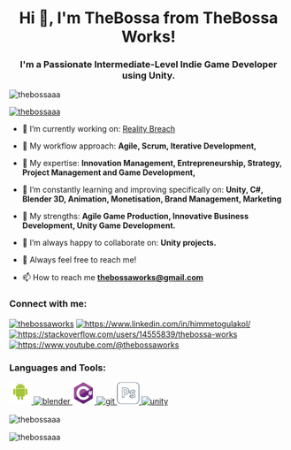 <h1 align="center">Hi 👋, I'm TheBossa from TheBossa Works!</h1>
<h3 align="center">I'm a Passionate Intermediate-Level Indie Game Developer using Unity.</h3>

<p align="left"> <img src="https://komarev.com/ghpvc/?username=thebossaaa&label=Profile%20views&color=0e75b6&style=plastic" alt="thebossaaa" /> </p>

<p align="left"> <a href="https://github.com/ryo-ma/github-profile-trophy"><img src="https://github-profile-trophy.vercel.app/?username=thebossaaa" alt="thebossaaa" /></a> </p>

- 🔨 I’m currently working on: [Reality Breach](https://store.steampowered.com/app/3118910/Reality_Breach/)

- 🔄 My workflow approach: **Agile, Scrum, Iterative Development,**
  
- 📌 My expertise: **Innovation Management, Entrepreneurship, Strategy, Project Management and Game Development,** 

- 🌱 I’m constantly learning and improving specifically on: **Unity, C#, Blender 3D, Animation, Monetisation, Brand Management, Marketing**

- 🚀 My strengths: **Agile Game Production, Innovative Business Development, Unity Game Development.**

- 👯 I’m always happy to collaborate on: **Unity projects.**

- 💬 Always feel free to reach me!

- 📫 How to reach me **thebossaworks@gmail.com**

<h3 align="left">Connect with me:</h3>
<p align="left">
<a href="https://twitter.com/thebossaworks" target="blank"><img align="center" src="https://raw.githubusercontent.com/rahuldkjain/github-profile-readme-generator/master/src/images/icons/Social/twitter.svg" alt="thebossaworks" height="30" width="40" /></a>
<a href="https://linkedin.com/in/https://www.linkedin.com/in/himmetogulakol/" target="blank"><img align="center" src="https://raw.githubusercontent.com/rahuldkjain/github-profile-readme-generator/master/src/images/icons/Social/linked-in-alt.svg" alt="https://www.linkedin.com/in/himmetogulakol/" height="30" width="40" /></a>
<a href="https://stackoverflow.com/users/https://stackoverflow.com/users/14555839/thebossa-works" target="blank"><img align="center" src="https://raw.githubusercontent.com/rahuldkjain/github-profile-readme-generator/master/src/images/icons/Social/stack-overflow.svg" alt="https://stackoverflow.com/users/14555839/thebossa-works" height="30" width="40" /></a>
<a href="https://www.youtube.com/c/https://www.youtube.com/@thebossaworks" target="blank"><img align="center" src="https://raw.githubusercontent.com/rahuldkjain/github-profile-readme-generator/master/src/images/icons/Social/youtube.svg" alt="https://www.youtube.com/@thebossaworks" height="30" width="40" /></a>
</p>

<h3 align="left">Languages and Tools:</h3>
<p align="left"> <a href="https://developer.android.com" target="_blank" rel="noreferrer"> <img src="https://raw.githubusercontent.com/devicons/devicon/master/icons/android/android-original-wordmark.svg" alt="android" width="40" height="40"/> </a> <a href="https://www.blender.org/" target="_blank" rel="noreferrer"> <img src="https://download.blender.org/branding/community/blender_community_badge_white.svg" alt="blender" width="40" height="40"/> </a> <a href="https://www.w3schools.com/cs/" target="_blank" rel="noreferrer"> <img src="https://raw.githubusercontent.com/devicons/devicon/master/icons/csharp/csharp-original.svg" alt="csharp" width="40" height="40"/> </a> <a href="https://git-scm.com/" target="_blank" rel="noreferrer"> <img src="https://www.vectorlogo.zone/logos/git-scm/git-scm-icon.svg" alt="git" width="40" height="40"/> </a> <a href="https://www.photoshop.com/en" target="_blank" rel="noreferrer"> <img src="https://raw.githubusercontent.com/devicons/devicon/master/icons/photoshop/photoshop-line.svg" alt="photoshop" width="40" height="40"/> </a> <a href="https://unity.com/" target="_blank" rel="noreferrer"> <img src="https://www.vectorlogo.zone/logos/unity3d/unity3d-icon.svg" alt="unity" width="40" height="40"/> </a> </p>

<p><img align="center" src="https://github-readme-stats.vercel.app/api/top-langs?username=thebossaaa&show_icons=true&theme=dark&title_color=cc0000&text_color=ffffff&hide_border=true&locale=en&layout=compact" alt="thebossaaa" /></p>

<p><img align="center" src="https://github-readme-streak-stats.herokuapp.com/?user=thebossaaa&theme=dark" alt="thebossaaa" /></p>
